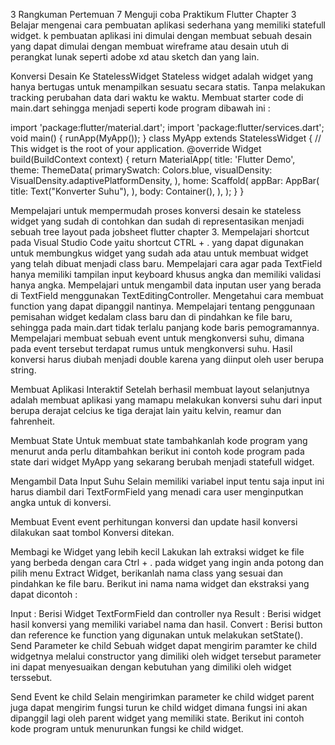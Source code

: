 3 Rangkuman Pertemuan 7
Menguji coba Praktikum Flutter Chapter 3
Belajar mengenai cara pembuatan aplikasi sederhana yang memiliki statefull widget. k pembuatan aplikasi ini dimulai dengan membuat sebuah desain yang dapat dimulai dengan membuat wireframe atau desain utuh di perangkat lunak seperti adobe xd atau sketch dan yang lain.

Konversi Desain Ke StatelessWidget
Stateless widget adalah widget yang hanya bertugas untuk menampilkan sesuatu secara statis. Tanpa melakukan tracking perubahan data dari waktu ke waktu. Membuat starter code di main.dart sehingga menjadi seperti kode program dibawah ini :

import 'package:flutter/material.dart'; import 'package:flutter/services.dart'; void main() { runApp(MyApp()); } class MyApp extends StatelessWidget { // This widget is the root of your application. @override Widget build(BuildContext context) { return MaterialApp( title: 'Flutter Demo', theme: ThemeData( primarySwatch: Colors.blue, visualDensity: VisualDensity.adaptivePlatformDensity, ), home: Scaffold( appBar: AppBar( title: Text("Konverter Suhu"), ), body: Container(), ), ); } }

Mempelajari untuk mempermudah proses konversi desain ke stateless widget yang sudah di contohkan dan sudah di representasikan menjadi sebuah tree layout pada jobsheet flutter chapter 3. Mempelajari shortcut pada Visual Studio Code yaitu shortcut CTRL + . yang dapat digunakan untuk membungkus widget yang sudah ada atau untuk membuat widget yang telah dibuat menjadi class baru. Mempelajari cara agar pada TextField hanya memiliki tampilan input keyboard khusus angka dan memiliki validasi hanya angka. Mempelajari untuk mengambil data inputan user yang berada di TextField menggunakan TextEditingController. Mengetahui cara membuat function yang dapat dipanggil nantinya. Mempelajari tentang penggunaan pemisahan widget kedalam class baru dan di pindahkan ke file baru, sehingga pada main.dart tidak terlalu panjang kode baris pemogramannya. Mempelajari membuat sebuah event untuk mengkonversi suhu, dimana pada event tersebut terdapat rumus untuk mengkonversi suhu. Hasil konversi harus diubah menjadi double karena yang diinput oleh user berupa string.

Membuat Aplikasi Interaktif
Setelah berhasil membuat layout selanjutnya adalah membuat aplikasi yang mamapu melakukan konversi suhu dari input berupa derajat celcius ke tiga derajat lain yaitu kelvin, reamur dan fahrenheit.

Membuat State
Untuk membuat state tambahkanlah kode program yang menurut anda perlu ditambahkan berikut ini contoh kode program pada state dari widget MyApp yang sekarang berubah menjadi statefull widget.

Mengambil Data Input Suhu
Selain memiliki variabel input tentu saja input ini harus diambil dari TextFormField yang menadi cara user menginputkan angka untuk di konversi.

Membuat Event
event perhitungan konversi dan update hasil konversi dilakukan saat tombol Konversi ditekan.

Membagi ke Widget yang lebih kecil
Lakukan lah extraksi widget ke file yang berbeda dengan cara Ctrl + . pada widget yang ingin anda potong dan pilih menu Extract Widget, berikanlah nama class yang sesuai dan pindahkan ke file baru. Berikut ini nama nama widget dan ekstraksi yang dapat dicontoh :

Input : Berisi Widget TextFormField dan controller nya
Result : Berisi widget hasil konversi yang memiliki variabel nama dan hasil.
Convert : Berisi button dan reference ke function yang digunakan untuk melakukan setState().
Send Parameter ke child
Sebuah widget dapat mengirim paramter ke child widgetnya melalui constructor yang dimiliki oleh widget tersebut parameter ini dapat menyesuaikan dengan kebutuhan yang dimiliki oleh widget terssebut.

Send Event ke child
Selain mengirimkan parameter ke child widget parent juga dapat mengirim fungsi turun ke child widget dimana fungsi ini akan dipanggil lagi oleh parent widget yang memiliki state. Berikut ini contoh kode program untuk menurunkan fungsi ke child widget.
